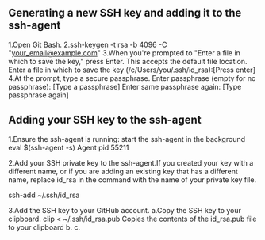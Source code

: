 ## Generating a new SSH key and adding it to the ssh-agent

1.Open Git Bash.
2.ssh-keygen -t rsa -b 4096 -C "your_email@example.com"
3.When you're prompted to "Enter a file in which to save the key," press Enter. This accepts the default file location.
Enter a file in which to save the key (/c/Users/you/.ssh/id_rsa):[Press enter]
4.At the prompt, type a secure passphrase.
Enter passphrase (empty for no passphrase): [Type a passphrase]
Enter same passphrase again: [Type passphrase again]

## Adding your SSH key to the ssh-agent
1.Ensure the ssh-agent is running:
start the ssh-agent in the background
eval $(ssh-agent -s)
Agent pid 55211

2.Add your SSH private key to the ssh-agent.If you created your key with a different name, or if you are adding an existing key that has a different name, replace id_rsa in the command with the name of your private key file.

ssh-add ~/.ssh/id_rsa

3.Add the SSH key to your GitHub account.
a.Copy the SSH key to your clipboard.
clip < ~/.ssh/id_rsa.pub
Copies the contents of the id_rsa.pub file to your clipboard
b.
c.